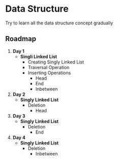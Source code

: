 
# Data Structure

Try to learn all the data structure concept gradually 


## Roadmap

1. **Day 1**
    - **Singli Linked List**
        - Creating Singly Linked List
        - Traversal Operation
        - Inserting Operations
            - Head
            - End
            - Inbetween        
2. **Day 2**
    - **Singly Linked List**
        - Deletion
            - Head
3. **Day 3**
    - **Singly Linked List**
        - Deletion
            - End
4. **Day 4**
    - **Singly Linked List**
        - Deletion
            - Inbetween

